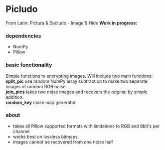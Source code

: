 # Picludo
From Latin: Pictura & Secludo - Image & Hide
**Work in progress:**
### dependencies
- NumPy
- Pillow
### basic functionality 
Simple functions to encrypting images. Will include two main functions: \
**split_pic** use random NumPy array subtraction to make two separate images of random RGB noise. \
**join_pics** takes two noise images and recovers the original by simple addition. \
**random_key** noise map generator

### about
- takes all Pillow supported formats with limitations to RGB and 8bit's per channel
- works best on lossless bitmaps
- images cannot be recovered from one noise half 
